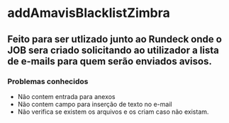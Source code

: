 # addAmavisBlacklistZimbra
## Feito para ser utlizado junto ao Rundeck onde o JOB sera criado solicitando ao utilizador a lista de e-mails para quem serão enviados avisos.

### Problemas conhecidos
* Não contem entrada para anexos
* Não contem campo para inserção de texto no e-mail
* Não verifica se existem os arquivos e os criam caso não existam.
